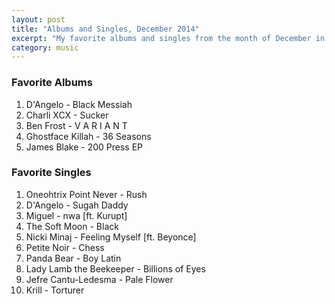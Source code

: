 ```yaml
---
layout: post
title: "Albums and Singles, December 2014"
excerpt: "My favorite albums and singles from the month of December in the 2014th year. "
category: music
---
```


### Favorite Albums

1. D'Angelo - Black Messiah
2. Charli XCX - Sucker
3. Ben Frost - V A R I A N T
4. Ghostface Killah - 36 Seasons
5. James Blake - 200 Press EP

### Favorite Singles

1. Oneohtrix Point Never - Rush
2. D'Angelo - Sugah Daddy
3. Miguel - nwa [ft. Kurupt]
4. The Soft Moon - Black
5. Nicki Minaj - Feeling Myself [ft. Beyonce]
6. Petite Noir - Chess
7. Panda Bear - Boy Latin
8. Lady Lamb the Beekeeper - Billions of Eyes
9. Jefre Cantu-Ledesma - Pale Flower
10. Krill - Torturer
